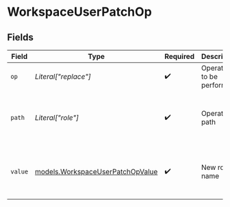 # WorkspaceUserPatchOp


## Fields

| Field                                                                      | Type                                                                       | Required                                                                   | Description                                                                | Example                                                                    |
| -------------------------------------------------------------------------- | -------------------------------------------------------------------------- | -------------------------------------------------------------------------- | -------------------------------------------------------------------------- | -------------------------------------------------------------------------- |
| `op`                                                                       | *Literal["replace"]*                                                       | :heavy_check_mark:                                                         | Operation to be performed                                                  | {<br/>"value": "replace"<br/>}                                             |
| `path`                                                                     | *Literal["role"]*                                                          | :heavy_check_mark:                                                         | Operation path                                                             | {<br/>"summary": "Change user role on workspace",<br/>"value": "role"<br/>} |
| `value`                                                                    | [models.WorkspaceUserPatchOpValue](../models/workspaceuserpatchopvalue.md) | :heavy_check_mark:                                                         | New role name                                                              | {<br/>"summary": "Invite ids",<br/>"value": "workspace_member"<br/>}       |